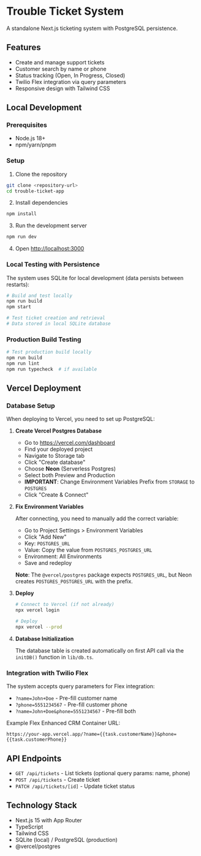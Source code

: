# Trouble Ticket System

A standalone Next.js ticketing system with PostgreSQL persistence.

## Features

- Create and manage support tickets
- Customer search by name or phone
- Status tracking (Open, In Progress, Closed)
- Twilio Flex integration via query parameters
- Responsive design with Tailwind CSS

## Local Development

### Prerequisites
- Node.js 18+
- npm/yarn/pnpm

### Setup

1. Clone the repository
```bash
git clone <repository-url>
cd trouble-ticket-app
```

2. Install dependencies
```bash
npm install
```

3. Run the development server
```bash
npm run dev
```

4. Open [http://localhost:3000](http://localhost:3000)

### Local Testing with Persistence

The system uses SQLite for local development (data persists between restarts):

```bash
# Build and test locally
npm run build
npm start

# Test ticket creation and retrieval
# Data stored in local SQLite database
```

### Production Build Testing

```bash
# Test production build locally
npm run build
npm run lint
npm run typecheck  # if available
```

## Vercel Deployment

### Database Setup

When deploying to Vercel, you need to set up PostgreSQL:

1. **Create Vercel Postgres Database**
   - Go to https://vercel.com/dashboard
   - Find your deployed project
   - Navigate to Storage tab
   - Click "Create database"
   - Choose **Neon** (Serverless Postgres)
   - Select both Preview and Production
   - **IMPORTANT**: Change Environment Variables Prefix from `STORAGE` to `POSTGRES`
   - Click "Create & Connect"

2. **Fix Environment Variables**
   
   After connecting, you need to manually add the correct variable:
   - Go to Project Settings > Environment Variables
   - Click "Add New"
   - Key: `POSTGRES_URL`
   - Value: Copy the value from `POSTGRES_POSTGRES_URL` 
   - Environment: All Environments
   - Save and redeploy

   **Note**: The `@vercel/postgres` package expects `POSTGRES_URL`, but Neon creates `POSTGRES_POSTGRES_URL` with the prefix.

3. **Deploy**
   ```bash
   # Connect to Vercel (if not already)
   npx vercel login
   
   # Deploy
   npx vercel --prod
   ```

4. **Database Initialization**
   
   The database table is created automatically on first API call via the `initDB()` function in `lib/db.ts`.

### Integration with Twilio Flex

The system accepts query parameters for Flex integration:

- `?name=John+Doe` - Pre-fill customer name
- `?phone=5551234567` - Pre-fill customer phone
- `?name=John+Doe&phone=5551234567` - Pre-fill both

Example Flex Enhanced CRM Container URL:
```
https://your-app.vercel.app/?name={{task.customerName}}&phone={{task.customerPhone}}
```

## API Endpoints

- `GET /api/tickets` - List tickets (optional query params: name, phone)
- `POST /api/tickets` - Create ticket
- `PATCH /api/tickets/[id]` - Update ticket status

## Technology Stack

- Next.js 15 with App Router
- TypeScript
- Tailwind CSS
- SQLite (local) / PostgreSQL (production)
- @vercel/postgres